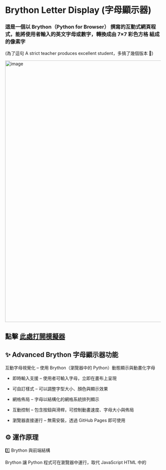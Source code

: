 # Brython Letter Display (字母顯示器)

### 這是一個以 Brython（Python for Browser） 撰寫的互動式網頁程式，能將使用者輸入的英文字母或數字，轉換成由 7×7 彩色方格 組成的像素字
(為了這句 A strict teacher produces excellent student，多搞了幾個版本 🧠)

<img width="1247" height="846" alt="image" src="https://github.com/user-attachments/assets/36f4b46b-ed41-4c12-8d4b-5065b2bdf9bf" />

 
 ##  點擊 [此處打開模擬器](https://leceichen.github.io/Advanced-Brython-Letter-Display/ )


## ✨ Advanced Brython 字母顯示器功能

互動字母視覺化 – 使用 Brython（瀏覽器中的 Python）動態顯示與動畫化字母

- 即時輸入支援 – 使用者可輸入字母，立即在畫布上呈現

- 可自訂樣式 – 可以調整字型大小、顏色與顯示效果

- 網格佈局 – 字母以結構化的網格系統排列顯示

- 互動控制 – 包含按鈕與滑桿，可控制動畫速度、字母大小與佈局

- 瀏覽器直接運行 – 無需安裝，透過 GitHub Pages 即可使用


  

 ## ⚙️ 運作原理
1️⃣ Brython 與前端結構

Brython 讓 Python 程式可在瀏覽器中運行，取代 JavaScript
HTML 中的 <script type="text/python"> 區塊即是主要邏輯

主要組成部分：

HTML + CSS：定義按鈕、輸入框與顯示區域

Brython：以 Python 控制 DOM、Canvas、按鈕事件
#

2️⃣ 顯示核心（點陣繪製邏輯）

每個字元（如 A, B, 1, 2, …）在字典 LETTER_PATTERNS 中定義
範例：

'A': ["0011100",
      "0110110",
      "1100011",
      "1111111",
      "1100011",
      "1100011",
      "1100011"]


每一行代表 7 個像素點，1 為有色方格，0 為空白
#

3️⃣ World 類別（繪圖世界）

負責建立一個 Canvas「世界」：

有三層：grid（格線）、background（背景）、display（顯示層）

每一格方塊為 25px × 25px。

使用 draw_color_block(x, y, color) 於指定座標畫出有色方格
#

4️⃣ LetterDisplay 類別（顯示控制）

接收輸入文字，依照字數建立對應寬度的繪圖世界

逐字取出 LETTER_PATTERNS 中的資料，依序繪製

每個字元顏色不同，從 self.colors 中循環取色
#

5️⃣ 互動操作

透過 Brython 綁定按鈕與輸入事件：

「顯示」：讀取輸入框內容並呼叫 display.display_text()

「清除」：清空輸入框與顯示區

範例按鈕：快速輸入並顯示預設字串

按下 Enter 鍵也能觸發顯示

